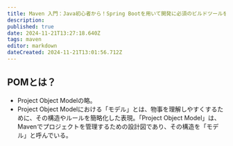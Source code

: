 ```yaml
---
title: Maven 入門：Java初心者から！Spring Bootを用いて開発に必須のビルドツールをintelliJで学ぼう。
description: 
published: true
date: 2024-11-21T13:27:18.640Z
tags: maven
editor: markdown
dateCreated: 2024-11-21T13:01:56.712Z
---
```


## POMとは？
- Project Object Modelの略。
- Project Object Modelにおける「モデル」とは、物事を理解しやすくするために、その構造やルールを簡略化した表現。「Project Object Model」は、Mavenでプロジェクトを管理するための設計図であり、その構造を「モデル」と呼んでいる。
